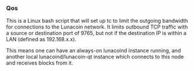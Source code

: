 ### Qos ###

This is a Linux bash script that will set up tc to limit the outgoing bandwidth for connections to the Lunacoin network. It limits outbound TCP traffic with a source or destination port of 9765, but not if the destination IP is within a LAN (defined as 192.168.x.x).

This means one can have an always-on lunacoind instance running, and another local lunacoind/lunacoin-qt instance which connects to this node and receives blocks from it.
